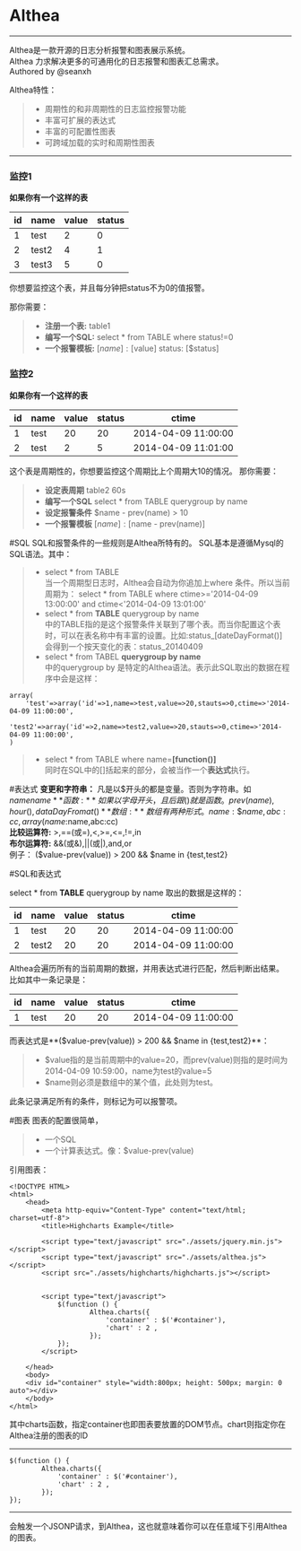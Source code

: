# Althea


------

Althea是一款开源的日志分析报警和图表展示系统。  
Althea 力求解决更多的可通用化的日志报警和图表汇总需求。  
Authored by @seanxh 

Althea特性：

> * 周期性的和非周期性的日志监控报警功能
> * 丰富可扩展的表达式
> * 丰富的可配置性图表
> * 可跨域加载的实时和周期性图表


------

### 监控1




**如果你有一个这样的表** 

|id| name | value | status|
|------ | -----|----------|--------|
|1  | test | 2 | 0|
|2     | test2 | 4 | 1|
|3      | test3 | 5 | 0|

你想要监控这个表，并且每分钟把status不为0的值报警。

那你需要：
>* **注册一个表:** table1
>* **编写一个SQL:** select * from TABLE where status!=0
>* **一个报警模板:** [$name] : [$value] status: [$status]

### 监控2
**如果你有一个这样的表** 

id      | name | value | status | ctime
--------- | ------|-------- | -----|-------
1  | test | 20 |  20 | 2014-04-09 11:00:00
2  | test | 2 | 5 | 2014-04-09 11:01:00

这个表是周期性的，你想要监控这个周期比上个周期大10的情况。
那你需要：
>* **设定表周期** table2 60s
>* **编写一个SQL** select * from TABLE querygroup by name
>* **设定报警条件** $name - prev(name) > 10
>* **一个报警模板** [$name] : [$name - prev(name)]


#SQL
SQL和报警条件的一些规则是Althea所特有的。
SQL基本是遵循Mysql的SQL语法。其中：
> - select * from TABLE  
当一个周期型日志时，Althea会自动为你追加上where 条件。所以当前周期为：
select * from TABLE where ctime>='2014-04-09 13:00:00' and ctime<'2014-04-09 13:01:00'
> - select * from **TABLE** querygroup by name  
中的TABLE指的是这个报警条件关联到了哪个表。而当你配置这个表时，可以在表名称中有丰富的设置。比如:status_[dateDayFormat()] 会得到一个按天变化的表：status_20140409
> - select * from TABEL **querygroup by name**  
中的querygroup by 是特定的Althea语法。表示此SQL取出的数据在程序中会是这样：
```
array(
    'test'=>array('id'=>1,name=>test,value=>20,stauts=>0,ctime=>'2014-04-09 11:00:00',
    'test2'=>array('id'=>2,name=>test2,value=>20,stauts=>0,ctime=>'2014-04-09 11:00:00',
)
```
> - select * from TABLE where name=**[function()]**  
同时在SQL中的[]括起来的部分，会被当作一个**表达式**执行。

#表达式
**变更和字符串：** 凡是以$开头的都是变量。否则为字符串。如 $name name  
**函数:** 如果以字母开头，且后跟()就是函数。prev(name),hour(),dataDayFromat()  
**数组:** 数组有两种形式。{name:\$name,abc:cc}, array(name:$name,abc:cc)  
**比较运算符:** >,==(或=),<,>=,<=,!=,in  
**布尔运算符:** &&(或&),||(或|),and,or  
例子： 
($value-prev(value)) > 200 && $name in {test,test2}

#SQL和表达式

select * from **TABLE** querygroup by name 取出的数据是这样的： 

id      | name | value | status | ctime
------ | -----|------ | -----|---------
1  | test | 20 |  20 | 2014-04-09 11:00:00
2  | test2 | 20 |  20 | 2014-04-09 11:00:00

Althea会遍历所有的当前周期的数据，并用表达式进行匹配，然后判断出结果。  
比如其中一条记录是：  

id      | name | value | status | ctime
--------- | -----|--------- | -----|---------
1  | test | 20 |  20 | 2014-04-09 11:00:00

而表达式是**($value-prev(value)) > 200 && $name in {test,test2}**：

> - $value指的是当前周期中的value=20，而prev(value)则指的是时间为2014-04-09 10:59:00，name为test的value=5  
> - $name则必须是数组中的某个值，此处则为test。  

此条记录满足所有的条件，则标记为可以报警项。

#图表
图表的配置很简单，
>- 一个SQL
>- 一个计算表达式。像：$value-prev(value)

引用图表：
```
<!DOCTYPE HTML>
<html>
	<head>
		<meta http-equiv="Content-Type" content="text/html; charset=utf-8">
		<title>Highcharts Example</title>
		
		<script type="text/javascript" src="./assets/jquery.min.js"></script>
		<script type="text/javascript" src="./assets/althea.js"></script>
		<script src="./assets/highcharts/highcharts.js"></script>


		<script type="text/javascript">
			$(function () {
			        Althea.charts({
				        'container' : $('#container'),
				        'chart' : 2 ,
			        });
			});
		</script>

	</head>
	<body>
	<div id="container" style="width:800px; height: 500px; margin: 0 auto"></div>
	</body>
</html>
```
其中charts函数，指定container也即图表要放置的DOM节点。chart则指定你在Althea注册的图表的ID

----------------------
```
$(function () {
        Althea.charts({
	        'container' : $('#container'),
	        'chart' : 2 ,
        });
});
```
------------------------------
会触发一个JSONP请求，到Althea，这也就意味着你可以在任意域下引用Althea的图表。

